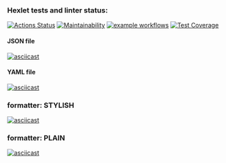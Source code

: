 ### Hexlet tests and linter status:
[![Actions Status](https://github.com/Alexander86-N/python-project-lvl2/workflows/hexlet-check/badge.svg)](https://github.com/Alexander86-N/python-project-lvl2/actions)
[![Maintainability](https://api.codeclimate.com/v1/badges/a99a88d28ad37a79dbf6/maintainability)](https://codeclimate.com/github/codeclimate/codeclimate/maintainability)
[![example workflows](https://github.com/Alexander86-N/python-project-lvl2/actions/workflows/check-file.yml/badge.svg)](https://github.com/Alexander86-N/python-project-lvl2/actions)
[![Test Coverage](https://api.codeclimate.com/v1/badges/f77f128f08cfb8fcfb56/test_coverage)](https://codeclimate.com/github/Alexander86-N/python-project-lvl2/test_coverage)

#### JSON file
[![asciicast](https://asciinema.org/a/mZJa8MxieJ6E8mgi54LXa4LlV.svg)](https://asciinema.org/a/mZJa8MxieJ6E8mgi54LXa4LlV)
#### YAML file
[![asciicast](https://asciinema.org/a/JWNV57njEjgPbDyvO3tp6ZD8c.svg)](https://asciinema.org/a/JWNV57njEjgPbDyvO3tp6ZD8c)
### formatter: STYLISH
[![asciicast](https://asciinema.org/a/kmGN3JGM0CYn4DG6cspQDbDJc.svg)](https://asciinema.org/a/kmGN3JGM0CYn4DG6cspQDbDJc)
### formatter: PLAIN
[![asciicast](https://asciinema.org/a/ENDq94Zvy64pwccl7LJXXmOf7.svg)](https://asciinema.org/a/ENDq94Zvy64pwccl7LJXXmOf7)
